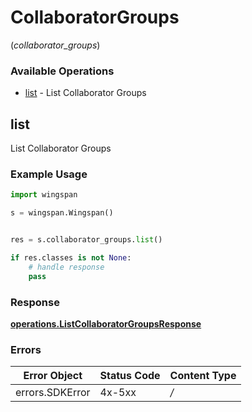# CollaboratorGroups
(*collaborator_groups*)

### Available Operations

* [list](#list) - List Collaborator Groups

## list

List Collaborator Groups

### Example Usage

```python
import wingspan

s = wingspan.Wingspan()


res = s.collaborator_groups.list()

if res.classes is not None:
    # handle response
    pass

```


### Response

**[operations.ListCollaboratorGroupsResponse](../../models/operations/listcollaboratorgroupsresponse.md)**
### Errors

| Error Object    | Status Code     | Content Type    |
| --------------- | --------------- | --------------- |
| errors.SDKError | 4x-5xx          | */*             |
